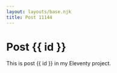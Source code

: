 ```yaml
---
layout: layouts/base.njk
title: Post 11144
---
```


# Post {{ id }}

This is post {{ id }} in my Eleventy project.
